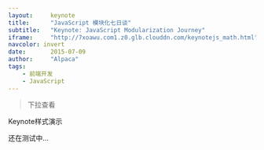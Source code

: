 ```yaml
---
layout:     keynote
title:      "JavaScript 模块化七日谈"
subtitle:   "Keynote: JavaScript Modularization Journey"
iframe:     "http://7xoawu.com1.z0.glb.clouddn.com/keynotejs_math.html"
navcolor: invert
date:       2015-07-09
author:     "Alpaca"
tags:
    - 前端开发
    - JavaScript
---
```


> 下拉查看


Keynote样式演示

还在测试中...